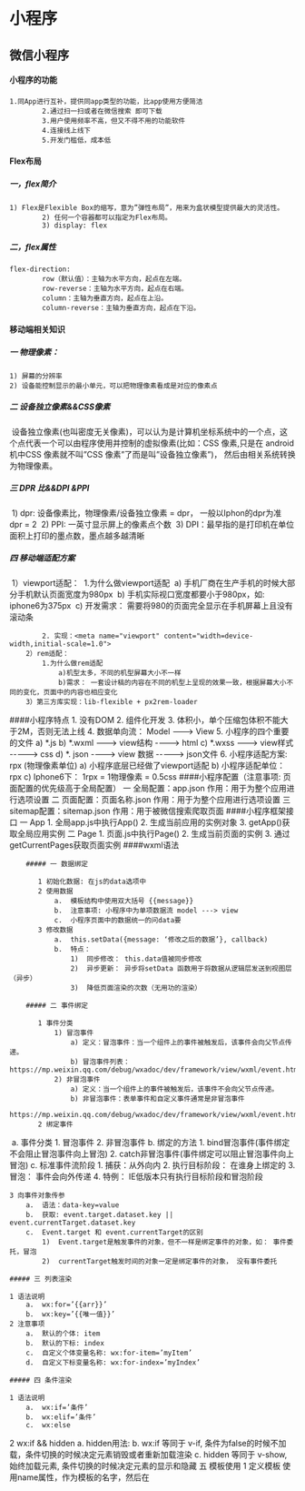 # 小程序

## 微信小程序

#### 小程序的功能		

```
1.同App进行互补，提供同app类型的功能，比app使用方便简洁
		2.通过扫一扫或者在微信搜索 即可下载
		3.用户使用频率不高，但又不得不用的功能软件
		4.连接线上线下
		5.开发门槛低，成本低
```

#### Flex布局

##### 	一，flex简介		

```
1) Flex是Flexible Box的缩写，意为”弹性布局”，用来为盒状模型提供最大的灵活性。
		2) 任何一个容器都可以指定为Flex布局。
		3) display: flex
```

##### 	二，flex属性		

```
flex-direction:
		row（默认值）：主轴为水平方向，起点在左端。
		row-reverse：主轴为水平方向，起点在右端。
		column：主轴为垂直方向，起点在上沿。
		column-reverse：主轴为垂直方向，起点在下沿。
```

#### 	移动端相关知识

##### 	一 物理像素：		

```
1) 屏幕的分辨率
2) 设备能控制显示的最小单元，可以把物理像素看成是对应的像素点
```

##### 	二 设备独立像素&&CSS像素

​		   设备独立像素(也叫密度无关像素)，可以认为是计算机坐标系统中的一个点，
​		   这个点代表一个可以由程序使用并控制的虚拟像素(比如：CSS 像素,只是在
​		   android机中CSS 像素就不叫”CSS 像素”了而是叫”设备独立像素”)，
​		   然后由相关系统转换为物理像素。

##### 	三 DPR 比&&DPI &PPI

​		1) dpr: 设备像素比，物理像素/设备独立像素 = dpr， 一般以Iphon的dpr为准 dpr = 2
​		2) PPI: 一英寸显示屏上的像素点个数
​		3) DPI：最早指的是打印机在单位面积上打印的墨点数，墨点越多越清晰

#####     四 移动端适配方案

​		1）viewport适配：
​		    1.为什么做viewport适配
​				a) 手机厂商在生产手机的时候大部分手机默认页面宽度为980px
​			    b) 手机实际视口宽度都要小于980px，如: iphone6为375px
​				c) 开发需求： 需要将980的页面完全显示在手机屏幕上且没有滚动条

			2. 实现：<meta name="viewport" content="width=device-width,initial-scale=1.0">
		2）rem适配：
			1.为什么做rem适配
				a)机型太多，不同的机型屏幕大小不一样
				b)需求： 一套设计稿的内容在不同的机型上呈现的效果一致，根据屏幕大小不同的变化，页面中的内容也相应变化
		3）第三方库实现：lib-flexible + px2rem-loader
####小程序特点
		1.	没有DOM
		2.	组件化开发
		3.	体积小，单个压缩包体积不能大于2M，否则无法上线
		4.	数据单向流： Model ---> View
		5.	小程序的四个重要的文件
				a)	*.js 
				b)	*.wxml ---> view结构 ----> html
				c)	*.wxss ---> view样式 -----> css
				d)	*. json ----> view 数据 -----> json文件
		6.	小程序适配方案: rpx (物理像素单位)
				a)	小程序底层已经做了viewport适配
				b)	小程序适配单位： rpx
				c)	Iphone6下： 1rpx = 1物理像素 = 0.5css
####小程序配置（注意事项: 页面配置的优先级高于全局配置）
	一  全局配置：app.json
			作用：用于为整个应用进行选项设置
	二  页面配置：页面名称.json
			作用：用于为整个应用进行选项设置
	三  sitemap配置：sitemap.json
			作用：用于被微信搜索爬取页面
####小程序框架接口
	一 App
		1.	全局app.js中执行App()
		2.	生成当前应用的实例对象
		3.	getApp()获取全局应用实例
	二 Page
		1.	页面.js中执行Page()
		2.	生成当前页面的实例
		3.	通过getCurrentPages获取页面实例
####wxml语法
	
		##### 一 数据绑定
		
		​	1 初始化数据: 在js的data选项中
		​	2 使用数据
		​		a.	模板结构中使用双大括号 {{message}}
		​		b.	注意事项: 小程序中为单项数据流 model ---> view
		​		c.  小程序页面中的数据统一的问data要
		​	3 修改数据
		​		a.	this.setData({message: ‘修改之后的数据’}, callback)
		​		b.	特点：
		​			1)	同步修改： this.data值被同步修改
	​				2)	异步更新： 异步将setData 函数用于将数据从逻辑层发送到视图层（异步）
		​			3)  降低页面渲染的次数（无用功的渲染）
		
		##### 二 事件绑定
		
		​	1 事件分类
		​		1) 冒泡事件
		​			a) 定义：冒泡事件：当一个组件上的事件被触发后，该事件会向父节点传递。
		​			b) 冒泡事件列表：https://mp.weixin.qq.com/debug/wxadoc/dev/framework/view/wxml/event.html
		​		2) 非冒泡事件
		​			a) 定义：当一个组件上的事件被触发后，该事件不会向父节点传递。
		​			b) 非冒泡事件：表单事件和自定义事件通常是非冒泡事件
		​			https://mp.weixin.qq.com/debug/wxadoc/dev/framework/view/wxml/event.html
		​	2 绑定事件
	

​		a. 事件分类
			1. 冒泡事件
			2. 非冒泡事件
		b. 绑定的方法
			1. bind冒泡事件(事件绑定不会阻止冒泡事件向上冒泡)
			2. catch非冒泡事件(事件绑定可以阻止冒泡事件向上冒泡)
		c. 标准事件流阶段
			1. 捕获：从外向内
			2. 执行目标阶段： 在谁身上绑定的
			3. 冒泡： 事件会向外传递
			4. 特例： IE低版本只有执行目标阶段和冒泡阶段
	
	3 向事件对象传参
		a.	语法：data-key=value
		b.	获取: event.target.dataset.key || event.currentTarget.dataset.key
		c.	Event.target 和 event.currentTarget的区别
			1)	Event.target是触发事件的对象，但不一样是绑定事件的对象，如： 事件委托，冒泡
			2)	currentTarget触发时间的对象一定是绑定事件的对象， 没有事件委托

	##### 三 列表渲染
	
	1 语法说明
		a.	wx:for=’{{arr}}’
		b.	wx:key=’{{唯一值}}’
	2 注意事项
		a.	默认的个体: item
		b.	默认的下标: index
		c.	自定义个体变量名称: wx:for-item=’myItem’
		d.	自定义下标变量名称: wx:for-index=’myIndex’
	
	##### 四 条件渲染
	
	1 语法说明
		a.	wx:if=’条件’
		b.	wx:elif=’条件’
		c.	wx:else
2 wx:if && hidden
		a.	hidden用法: <view hidden=’{{true}}’ ></view>
		b.	wx:if 等同于 v-if, 条件为false的时候不加载，条件切换的时候决定元素销毁或者重新加载渲染
		c.	hidden 等同于 v-show, 始终加载元素, 条件切换的时候决定元素的显示和隐藏
	五 模板使用
	1 定义模板
		使用name属性，作为模板的名字，然后在<template/>内定义代码片段
	2 引入模板
		a.	引入模板结构: <import src=’模板结构相对路径’ /> 
		b.	引入模板样式: @Import ‘模板样式路径’
	3 使用模板
		使用is属性，声明需要的使用的模板，然后将模板所需要的data传入
	4 向模板导入数据并使用数据
	六 生命周期
	
	1.	onLoad(Object query)
			a)	页面加载时触发。一个页面只会调用一次，可以在 onLoad 的参数中获取打开当前页面路径中的参数。
			b)	参数：
			名称	类型	说明
			query	Object	打开当前页面路径中的参数
	2.	onShow()
			a)	页面显示/切入前台时触发
			b)	会执行多次
	3.	onReady()
			a)	页面初次渲染完成时触发。一个页面只会调用一次，代表页面已经准备妥当，可以和视图层进行交互。
	4.	onHide()
			a)	页面隐藏/切入后台时触发。 如 wx.navigateTo 或底部 tab 切换到其他页面，小程序切入后台等。
	5.	onUnload()
			a)	页面卸载时触发。如wx.redirectTo或wx.navigateBack到其他页面时。

####小程序API
	一 API使用说明
		1.	小程序全局对象是: wx
		2.	所有的API都保存在wx对象中

	二 常用API
		1.	界面交互
			a)	显示消息提示框: wx.showToast() 
			b)	显示消息加载框: wx.showLoading()
			c)	关闭消息提示框: wx.hideToast()
			d)	关闭消息加载框: wx.hideLoading()
		2.	路由跳转
			a)	wx.navigateTo()
			b)	wx.redirectTo()
			c)	wx.switchTab()
		3.	网络请求(小程序发送ajax请求)
			1). 语法：wx.request({})
			2). 使用前需要在小程序的后台页面设置request域名列表
			3). 小程序为了安全起见要求wx.request()发送请求协议必须是https协议
			4). 小程序中wx.request请求并发量是 10个
		4.	本地存储 
			1）语法：
				a)	wx.setStorage()||wx.setStorageSync()
				b)	wx.getStorage()||wx.getStorageSync()
			2) 注意点：
				a. 数据存储等同于H5本地存储的localStorage， 除非用户删除缓存数据，否则一直在，永久存储
				b. 单个key的大小最大是1M
				c. 整体数据存储的最大值是10M
				d. 存储的数据最好是json数据，如果是js对象的需要使用JSON.stringify转换
				e. 获取数据的时候通常需要JSON.parse()将json对象转换成js对象
		5.	媒体
			a)	wx.getBackgroundAudioManager()
			b)	wx.playVoice()
#### 重点

##### 	一 小程序本地存储

​		1) 语法说明
			1.	存入数据
				a)	wx.setStorage() 异步
				b)	wx.setStorageSync() 同步
			2.	读取数据
				a)	wx.getStorage()异步
				b)	wx.getStorageSync() 同步
			3.	删除数据
					a)	wx.removeStorage() 异步
					b)	wx.removeStroageSync() 同步
			4.	清空数据
					a)	wx.clearStorage() 异步
					b)	wx.clearStorageSync() 同步
		2) 	注意事项
			1.	除非用户主动删除或因存储空间原因被系统清理，否则数据都一直可用
			2.	单个 key 允许存储的最大数据长度为 1MB
			3.	所有数据存储上限为 10MB

##### 	二 小程序前后端交互

​		1）语法说明 wx.request()
​		2) 相关配置
​			1.	每个微信小程序需要事先设置通讯域名，小程序只可以跟指定的域名进行网络通信
​			2.	服务器域名请在 「小程序后台-开发-开发设置-服务器域名」 中进行配置
​			3.	默认超时时间和最大超时时间都是 60s
​			4.	超时时间可以在 app.json 中通过 networktimeout 配置
​		3)注意事项
​			1.	小程序为了安全起见只支持Https请求
​			2.	wx.request最大并发限制10个

##### 	三 小程序页面通信

​		A 路由传参
​			1.	传参方式
​				a)	路由地址中 + query传参数
​				b)	示例： url?a=123
​			2.	获取参数
​				a)	跳转目标页面的onLoad函数中的options实参中获取
​		B 消息订阅与发布
​			1.	使用第三方库: pubsub-js
​			2.	安装: npm install pubsub-js
​			3.	使用：
​				a)	Import PubSub from ‘pubsub-js’
​				b)	订阅消息:  PubSub.subscribe(‘eventName’, callback) 
​				c)	发布消息:  PubSub.publish(‘eventName’, data)
​				d)	取消订阅:  PubSub.unsubscribe(‘eventName’)
​		C eventChannel事件通道
​			1.	订阅事件
​				a)	wx.navigateTo()跳转的时候在events选项中定义事件名及事件对应的回调
​			2.	获取事件总线对象
​				a)	目标页面中通过: 实例.getOpenerEventChannel()
​				b)	示例: const eventChannel = this.getOpenerEventChannel()
​			3.	触发事件
​				a)	eventChannel.emit(‘事件名’, data)

##### 	四 小程序自定义组件

​		A 创建组件
​			1.	开发工具中右键新建组件
​			2.	组件对应的json文件中设置: component: true
​		B 使用组件
​			1.	使用组件的页面的json文件中注册使用组件

##### 	五 小程序使用npm包 流程

​		A 初始化package.json
​			npm init
​		B 在本地设置中 勾选允许使用npm模块
​		C 下载npm包
​			npm install  包名
​		D 构建npm
​			1.	开发工具 ---> 工具 ---> 构建npm
​			2.	会将node_modules中的包打包到miniprogram_npm中

##### 	六 小程序获取用户基本信息

​		A 首次登陆获取
​			1.Button组件设置open-type属性为getUserInfo
​			2.<button open-type='getUserInfo'></button>
​			3.设置后首次登陆点击button可以弹出授权窗口
​			4.注意： 授权的动作只发生一次，除非清除缓存，点击butotn授权一次之后再点击失效，不会弹出授权窗口
​			5.官网对应地址
​			https://developers.weixin.qq.com/miniprogram/dev/component/button.html
​		B 授权之后获取
​			1.	wx.getUserInfo()
​			2.	官网对应地址: 
​			https://developers.weixin.qq.com/miniprogram/dev/api/open-api/user-info/wx.getUserInfo.html

##### 	七 小程序获取用户唯一标识（openId）

​		A 流程
​			1.wx.login()
​			2.	发送code给服务器端
​			3.	服务器端发送请求携带参数(code, appSecret, appId)给微信服务器获取openId
​				a)	接口地址: url=''
​			4.	appSecret，appId在小程序首页获取
​			5.	服务器获取openId后进行加密返回给前端

##### 	八 小程序分包

​		A 小程序为什么要分包
​			1.	小程序要求压缩包体积不能大于2M，否则无法发布
​			2.	实际开发中小程序体积如果大于2M就需要使用分包机制进行发布上传
​			3.	分包后可解决2M限制，并且能分包加载内容，提高性能
​			4.	分包后单个包的体积不能大于2M
​			5.	分包后所有包的体积不能大于12M
​		B 分包形式
​			1.	常规分包
​			2.	独立分包
​			3.	分包预下载
​		C 常规分包
​			1.	开发者通过在 app.json subpackages 字段声明项目分包结构
​			2.	特点： 
​				a)	加载小程序的时候先加载主包，当需要访问分包的页面时候才加载分包内容
​				b)	分包的页面可以访问主包的文件，数据，图片等资源
​				c)	主包： 
​					i.主包来源： 除了分包以外的内容都会被打包到主包中
​					ii.通常放置启动页/tabBar页面
​		D 独立分包
​			1.	在app.json页面内 设置independent为true
​			2.	特点: 
​				a)	独立分包可单独访问分包的内容，不需要下载主包
​				b)	独立分包不能依赖主包或者其他包的资源
​			3.	使用场景
​				a)	通常某些页面和当前小程序的其他页面关联不大的时候可进行独立分包
​				b)	如：临时加的广告页 || 活动页
​		E 分包预下载
​			1.	配置
​				a)	app.json中设置preloadRule选项
​				b)	key(页面路径): {packages: [预下载的包名 ||  预下载的包的根路径])}
​			2.	特点: 
​				a)	在加载当前包的时候可以设置预下载其他的包
​				b)	缩短用户等待时间，提高用户体验

##### 	九 小程序转发分享

​		A 实现分享
​			1.	Button组件设置open-type为share
​			2.	<button open-type='share' ></button>
​		B 自定义分享内容
​			1.	生命周期回调中onShareAppMessage回调中return 对象设置自定义内容
​		C 设置体验权限
​			1.	开发阶段分享给微信好友，默认没有体验权限，无法打开分享小程序，需要在开发页面设置
​			2.	最多添加15个微信好友

##### 	十 小程序支付

​		A 支付流程
​			1.	用户在小程序客服端下单(包含用户及商品信息)
​			2.	小程序客户端发送下单支付请求给商家服务器
​			3.	商家服务器同微信服务器对接获取唯一标识openID
​			4.	商家服务器根据openId生成商户订单(包含商户信息)
​			5.	商家服务器发送请求调用统一下单API获取预支付订单信息
​				a)	接口地址: https://api.mch.weixin.qq.com/pay/unifiedorder
​			6.	商家对预支付信息签名加密后返回给小程序客户端
​				a)	签名方式： MD5
​				b)	签名字段：小程序ID, 时间戳， 随机串，数据包，签名方式
​				c)	参考地址: https://pay.weixin.qq.com/wiki/doc/api/wxa/wxa_api.php?chapter=7_7&index=3
​			7.	用户确认支付（鉴权调起支付）
​				a)	API: wx.requestPayment()
​			8.	微信服务器返回支付结果给小程序客户端
​			9.	微信服务器推送支付结果给商家服务器端

#### 小程序问题总结

​	1. 真机无法直接获取数据
​		a. 问题原因：真机上无法直接访问电脑本地的服务器
​		b. 解决方案：内网穿透
​			1. 使用utools
​			2. 配置内网穿透地址
​			3. 链接服务
​			4. 修改项目中发送请求的服务器host地址
​	2. video标签多个视频可以同时播放的问题
​		a. 问题原因：小程序组件自带问题
​		b. 解决方案： 
​			1. 使用wx.createVideoContext()
​			2. 实现： let context = wx.createVideoContext(id)， 注意： id是视频标签的id
​			3. 通过context.stop()可以控制video组件的视频停止













​			




​			





​			


​			


​				






​			

​			



​			




​					

​		




​		
​	       


